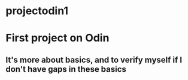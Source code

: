 # projectodin1
# First project on Odin
## It's more about basics, and to verify myself if I don't have gaps in these basics